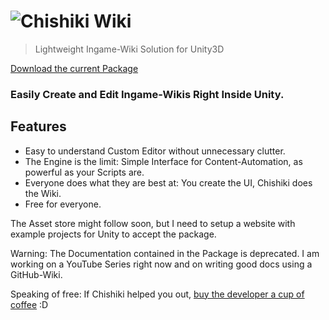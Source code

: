 # ![Chishiki Wiki](https://raw.githubusercontent.com/bluewingtitan/ChishikiWiki-Releases/main/logo.png)
> Lightweight Ingame-Wiki Solution for Unity3D

[Download the current Package](https://github.com/bluewingtitan/ChishikiWiki-Releases/raw/main/Chishiki.unitypackage)


### Easily Create and Edit Ingame-Wikis Right Inside Unity.

## Features
* Easy to understand Custom Editor without unnecessary clutter.
* The Engine is the limit: Simple Interface for Content-Automation, as powerful as your Scripts are.
* Everyone does what they are best at: You create the UI, Chishiki does the Wiki.
* Free for everyone.

The Asset store might follow soon, but I need to setup a website with example projects for Unity to accept the package.

Warning: The Documentation contained in the Package is deprecated. I am working on a YouTube Series right now and on writing good docs using a GitHub-Wiki.

Speaking of free: If Chishiki helped you out, [buy the developer a cup of coffee](https://www.paypal.com/donate?hosted_button_id=7EJBCZQZNQ3BL) :D
